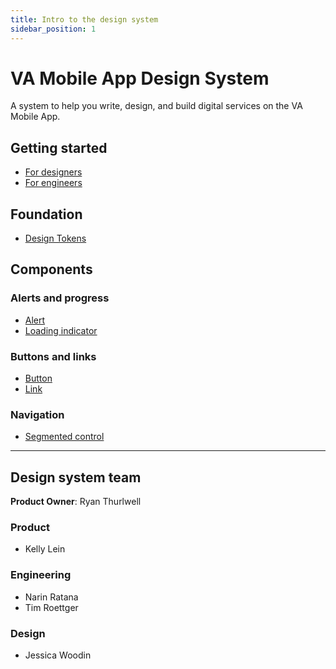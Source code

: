 ```yaml
---
title: Intro to the design system
sidebar_position: 1
---
```


# VA Mobile App Design System

A system to help you write, design, and build digital services on the VA Mobile App.

## Getting started

- [For designers](/va-mobile-app/design/About/designers)
- [For engineers](/va-mobile-app/design/About/For%20engineers/overview)

## Foundation

- [Design Tokens](/va-mobile-app/design/Foundation)

## Components

### Alerts and progress
- [Alert](/va-mobile-app/design/Components/Alerts%20and%20progress/Alert)
- [Loading indicator](/va-mobile-app/design/Components/Alerts%20and%20progress/LoadingIndicator)

### Buttons and links
- [Button](/va-mobile-app/design/Components/Buttons%20and%20links/Button)
- [Link](/va-mobile-app/design/Components/Buttons%20and%20links/Link)

### Navigation
- [Segmented control](/va-mobile-app/design/Components/Navigation/Secondary/SegmentedControl)

-----

## Design system team

**Product Owner**: Ryan Thurlwell

### Product

- Kelly Lein

### Engineering

- Narin Ratana
- Tim Roettger

### Design

- Jessica Woodin
